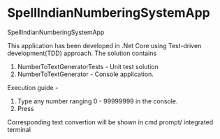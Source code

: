 # SpellIndianNumberingSystemApp
SpellIndianNumberingSystemApp


This application has been developed in .Net Core using Test-driven development(TDD) approach.
The solution contains 
1. NumberToTextGeneratorTests - Unit test solution 
2. NumberToTextGenerator - Console application.

Execution guide -
1. Type any number ranging 0 - 99999999 in the console. 
2. Press <Enter>
  
 Corresponding text convertion will be shown in cmd prompt/ integrated terminal
